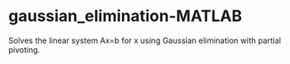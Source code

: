 # gaussian_elimination-MATLAB
Solves the linear system Ax=b for x using Gaussian elimination with partial pivoting.
